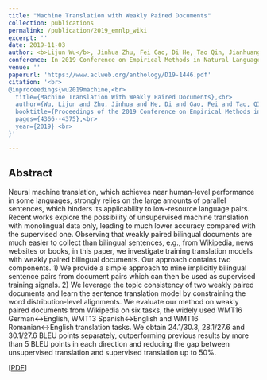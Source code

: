 ```yaml
---
title: "Machine Translation with Weakly Paired Documents"
collection: publications
permalink: /publication/2019_emnlp_wiki
excerpt: ''
date: 2019-11-03
author: <b>Lijun Wu</b>, Jinhua Zhu, Fei Gao, Di He, Tao Qin, Jianhuang Lai, and Tie-Yan Liu
conference: In 2019 Conference on Empirical Methods in Natural Language Processing <b>(EMNLP-2019)</b>
venue: ''
paperurl: 'https://www.aclweb.org/anthology/D19-1446.pdf'
citation: '<br>
@inproceedings{wu2019machine,<br>
  title={Machine Translation With Weakly Paired Documents},<br>
  author={Wu, Lijun and Zhu, Jinhua and He, Di and Gao, Fei and Tao, QIN and Lai, Jianhuang and Liu, Tie-Yan},<br>
  booktitle={Proceedings of the 2019 Conference on Empirical Methods in Natural Language Processing and the 9th International Joint Conference on Natural Language Processing (EMNLP-IJCNLP)},<br>
  pages={4366--4375},<br>
  year={2019} <br>
}'

---
```

<h2><strong>Abstract</strong></h2>
Neural machine translation, which achieves near human-level performance in some languages, strongly relies on the large amounts of parallel sentences, which hinders its applicability to low-resource language pairs. Recent works explore the possibility of unsupervised machine translation with monolingual data only, leading to much lower accuracy compared with the supervised one. Observing that weakly paired bilingual documents are much easier to collect than bilingual sentences, e.g., from Wikipedia, news websites or books, in this paper, we investigate training translation models with weakly paired bilingual documents. Our approach contains two components. 1) We provide a simple approach to mine implicitly bilingual sentence pairs from document pairs which can then be used as supervised training signals. 2) We leverage the topic consistency of two weakly paired documents and learn the sentence translation model by constraining the word distribution-level alignments. We evaluate our method on weakly paired documents from Wikipedia on six tasks, the widely used WMT16 German↔English, WMT13 Spanish↔English and WMT16 Romanian↔English translation tasks. We obtain 24.1/30.3, 28.1/27.6 and 30.1/27.6 BLEU points separately, outperforming previous results by more than 5 BLEU points in each direction and reducing the gap between unsupervised translation and supervised translation up to 50%.

\[[PDF](https://www.aclweb.org/anthology/D19-1446.pdf)\]  
